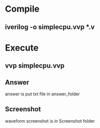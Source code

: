 # Compile
## iverilog -o simplecpu.vvp *.v

# Execute
## vvp simplecpu.vvp

## Answer
answer is put txt file in answer_folder

## Screenshot
waveform screenshot is in Screenshot folder
